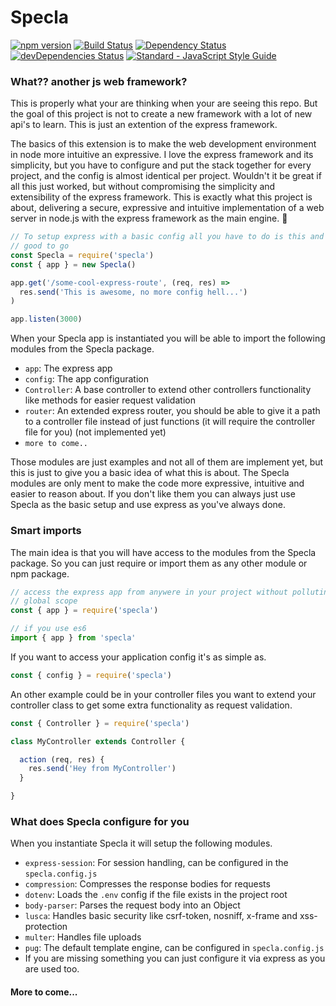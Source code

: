 # Specla

[![npm version](https://img.shields.io/npm/v/specla.svg)](https://www.npmjs.com/package/specla)
[![Build Status](https://travis-ci.org/Specla/Specla.svg?branch=master)](https://travis-ci.org/Specla/Specla)
[![Dependency Status](https://david-dm.org/specla/specla.svg)](https://david-dm.org/specla/specla)
[![devDependencies Status](https://david-dm.org/specla/specla/dev-status.svg)](https://david-dm.org/specla/specla?type=dev)
[![Standard - JavaScript Style Guide](https://img.shields.io/badge/code%20style-standard-brightgreen.svg)](http://standardjs.com/)

### What?? another js web framework?
This is properly what your are thinking when your are seeing this repo. But the
goal of this project is not to create a new framework with a lot of new
api's to learn. This is just an extention of the express framework.

The basics of this extension is to make the web development environment in node
more intuitive an expressive. I love the express framework and its simplicity,
but you have to configure and put the stack together for every project,
and the config is almost identical per project.
Wouldn't it be great if all this just worked, but without compromising the
simplicity and extensibility of the express framework.
This is exactly what this project is about, delivering a secure, expressive and
intuitive implementation of a web server in node.js with the express framework
as the main engine. :rocket:

```js
// To setup express with a basic config all you have to do is this and your
// good to go
const Specla = require('specla')
const { app } = new Specla()

app.get('/some-cool-express-route', (req, res) =>
  res.send('This is awesome, no more config hell...')
)

app.listen(3000)
```

When your Specla app is instantiated you will be able to import the following
modules from the Specla package.
  - `app`: The express app
  - `config`: The app configuration
  - `Controller`: A base controller to extend other controllers functionality
    like methods for easier request validation
  - `router`: An extended express router, you should be able to give it a path
    to a controller file instead of just functions (it will require the controller
    file for you) (not implemented yet)
  - `more to come..`

Those modules are just examples and not all of them are implement yet, but this is
just to give you a basic idea of what this is about. The Specla modules are only
ment to make the code more expressive, intuitive and easier to reason about.
If you don't like them you can always just use Specla as the basic setup
and use express as you've always done.

### Smart imports
The main idea is that you will have access to the modules from the Specla package.
So you can just require or import them as any other module or npm package.
```js
// access the express app from anywere in your project without polluting your
// global scope
const { app } = require('specla')

// if you use es6
import { app } from 'specla'
```

If you want to access your application config it's as simple as.
```js
const { config } = require('specla')
```

An other example could be in your controller files you want to extend your
controller class to get some extra functionality as request validation.
```js
const { Controller } = require('specla')

class MyController extends Controller {

  action (req, res) {
    res.send('Hey from MyController')
  }

}
```

### What does Specla configure for you
When you instantiate Specla it will setup the following modules.
  - `express-session`: For session handling, can be configured in the `specla.config.js`
  - `compression`: Compresses the response bodies for requests
  - `dotenv`: Loads the `.env` config if the file exists in the project root
  - `body-parser`: Parses the request body into an Object
  - `lusca`: Handles basic security like csrf-token, nosniff, x-frame and xss-protection
  - `multer`: Handles file uploads
  - `pug`: The default template engine, can be configured in `specla.config.js`
  - If you are missing something you can just configure it via express as you
    are used too.

#### More to come...
